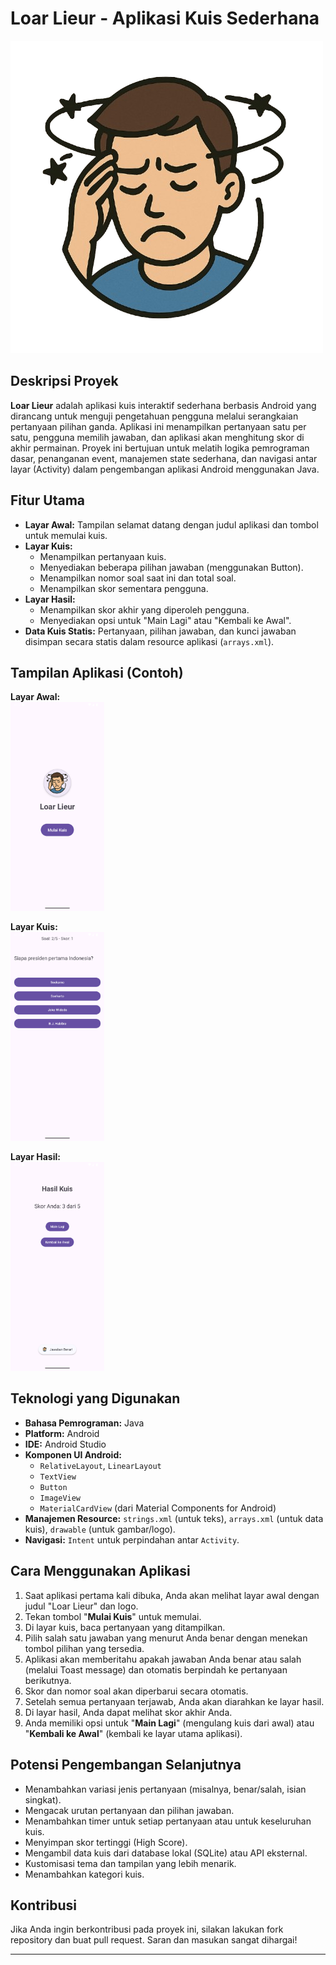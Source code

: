 # Loar Lieur - Aplikasi Kuis Sederhana

<img src="app/src/main/res/drawable/logo.png" />

## Deskripsi Proyek

**Loar Lieur** adalah aplikasi kuis interaktif sederhana berbasis Android yang dirancang untuk menguji pengetahuan pengguna melalui serangkaian pertanyaan pilihan ganda. Aplikasi ini menampilkan pertanyaan satu per satu, pengguna memilih jawaban, dan aplikasi akan menghitung skor di akhir permainan. Proyek ini bertujuan untuk melatih logika pemrograman dasar, penanganan event, manajemen state sederhana, dan navigasi antar layar (Activity) dalam pengembangan aplikasi Android menggunakan Java.

## Fitur Utama

* **Layar Awal:** Tampilan selamat datang dengan judul aplikasi dan tombol untuk memulai kuis.
* **Layar Kuis:**
    * Menampilkan pertanyaan kuis.
    * Menyediakan beberapa pilihan jawaban (menggunakan Button).
    * Menampilkan nomor soal saat ini dan total soal.
    * Menampilkan skor sementara pengguna.
* **Layar Hasil:**
    * Menampilkan skor akhir yang diperoleh pengguna.
    * Menyediakan opsi untuk "Main Lagi" atau "Kembali ke Awal".
* **Data Kuis Statis:** Pertanyaan, pilihan jawaban, dan kunci jawaban disimpan secara statis dalam resource aplikasi (`arrays.xml`).

## Tampilan Aplikasi (Contoh)

**Layar Awal:**
<br>
<img src="app/src/main/res/drawable/main.png" width="150" />

**Layar Kuis:**
<br>
<img src="app/src/main/res/drawable/quiz.png" width="150" />

**Layar Hasil:**
<br>
<img src="app/src/main/res/drawable/result.png" width="150" />

## Teknologi yang Digunakan

* **Bahasa Pemrograman:** Java
* **Platform:** Android
* **IDE:** Android Studio
* **Komponen UI Android:**
    * `RelativeLayout`, `LinearLayout`
    * `TextView`
    * `Button`
    * `ImageView`
    * `MaterialCardView` (dari Material Components for Android)
* **Manajemen Resource:** `strings.xml` (untuk teks), `arrays.xml` (untuk data kuis), `drawable` (untuk gambar/logo).
* **Navigasi:** `Intent` untuk perpindahan antar `Activity`.

## Cara Menggunakan Aplikasi

1.  Saat aplikasi pertama kali dibuka, Anda akan melihat layar awal dengan judul "Loar Lieur" dan logo.
2.  Tekan tombol "**Mulai Kuis**" untuk memulai.
3.  Di layar kuis, baca pertanyaan yang ditampilkan.
4.  Pilih salah satu jawaban yang menurut Anda benar dengan menekan tombol pilihan yang tersedia.
5.  Aplikasi akan memberitahu apakah jawaban Anda benar atau salah (melalui Toast message) dan otomatis berpindah ke pertanyaan berikutnya.
6.  Skor dan nomor soal akan diperbarui secara otomatis.
7.  Setelah semua pertanyaan terjawab, Anda akan diarahkan ke layar hasil.
8.  Di layar hasil, Anda dapat melihat skor akhir Anda.
9.  Anda memiliki opsi untuk "**Main Lagi**" (mengulang kuis dari awal) atau "**Kembali ke Awal**" (kembali ke layar utama aplikasi).

## Potensi Pengembangan Selanjutnya

* Menambahkan variasi jenis pertanyaan (misalnya, benar/salah, isian singkat).
* Mengacak urutan pertanyaan dan pilihan jawaban.
* Menambahkan timer untuk setiap pertanyaan atau untuk keseluruhan kuis.
* Menyimpan skor tertinggi (High Score).
* Mengambil data kuis dari database lokal (SQLite) atau API eksternal.
* Kustomisasi tema dan tampilan yang lebih menarik.
* Menambahkan kategori kuis.

## Kontribusi

Jika Anda ingin berkontribusi pada proyek ini, silakan lakukan fork repository dan buat pull request. Saran dan masukan sangat dihargai!

---
